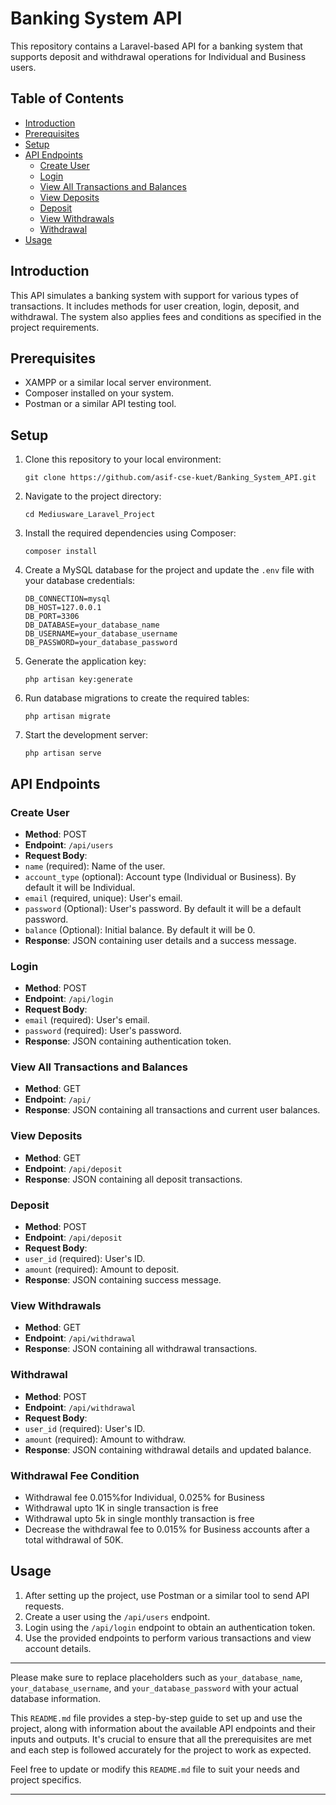 # Banking System API

This repository contains a Laravel-based API for a banking system that supports deposit and withdrawal operations for Individual and Business users.

## Table of Contents

-   [Introduction](#introduction)
-   [Prerequisites](#prerequisites)
-   [Setup](#setup)
-   [API Endpoints](#api-endpoints)
    -   [Create User](#create-user)
    -   [Login](#login)
    -   [View All Transactions and Balances](#view-all-transactions-and-balances)
    -   [View Deposits](#view-deposits)
    -   [Deposit](#deposit)
    -   [View Withdrawals](#view-withdrawals)
    -   [Withdrawal](#withdrawal)
-   [Usage](#usage)

## Introduction

This API simulates a banking system with support for various types of transactions. It includes methods for user creation, login, deposit, and withdrawal. The system also applies fees and conditions as specified in the project requirements.

## Prerequisites

-   XAMPP or a similar local server environment.
-   Composer installed on your system.
-   Postman or a similar API testing tool.

## Setup

1.  Clone this repository to your local environment:

    ```shell
    git clone https://github.com/asif-cse-kuet/Banking_System_API.git
    ```

2.  Navigate to the project directory:

    ```shell
    cd Mediusware_Laravel_Project
    ```

3.  Install the required dependencies using Composer:

    ```shell
    composer install
    ```

4.  Create a MySQL database for the project and update the `.env` file with your database credentials:

    ```shell
    DB_CONNECTION=mysql
    DB_HOST=127.0.0.1
    DB_PORT=3306
    DB_DATABASE=your_database_name
    DB_USERNAME=your_database_username
    DB_PASSWORD=your_database_password
    ```

5.  Generate the application key:

    ```shell
    php artisan key:generate
    ```

6.  Run database migrations to create the required tables:

    ```shell
    php artisan migrate
    ```

7.  Start the development server:

    ```shell
    php artisan serve
    ```

## API Endpoints

### Create User

-   **Method**: POST
-   **Endpoint**: `/api/users`
-   **Request Body**:
-   `name` (required): Name of the user.
-   `account_type` (optional): Account type (Individual or Business). By default it will be Individual.
-   `email` (required, unique): User's email.
-   `password` (Optional): User's password. By default it will be a default password.
-   `balance` (Optional): Initial balance. By default it will be 0.
-   **Response**: JSON containing user details and a success message.

### Login

-   **Method**: POST
-   **Endpoint**: `/api/login`
-   **Request Body**:
-   `email` (required): User's email.
-   `password` (required): User's password.
-   **Response**: JSON containing authentication token.

### View All Transactions and Balances

-   **Method**: GET
-   **Endpoint**: `/api/`
-   **Response**: JSON containing all transactions and current user balances.

### View Deposits

-   **Method**: GET
-   **Endpoint**: `/api/deposit`
-   **Response**: JSON containing all deposit transactions.

### Deposit

-   **Method**: POST
-   **Endpoint**: `/api/deposit`
-   **Request Body**:
-   `user_id` (required): User's ID.
-   `amount` (required): Amount to deposit.
-   **Response**: JSON containing success message.

### View Withdrawals

-   **Method**: GET
-   **Endpoint**: `/api/withdrawal`
-   **Response**: JSON containing all withdrawal transactions.

### Withdrawal

-   **Method**: POST
-   **Endpoint**: `/api/withdrawal`
-   **Request Body**:
-   `user_id` (required): User's ID.
-   `amount` (required): Amount to withdraw.
-   **Response**: JSON containing withdrawal details and updated balance.

### Withdrawal Fee Condition

-   Withdrawal fee 0.015%for Individual, 0.025% for Business
-   Withdrawal upto 1K in single transaction is free
-   Withdrawal upto 5k in single monthly transaction is free
-   Decrease the withdrawal fee to 0.015% for Business accounts after a total withdrawal of 50K.

## Usage

1. After setting up the project, use Postman or a similar tool to send API requests.
2. Create a user using the `/api/users` endpoint.
3. Login using the `/api/login` endpoint to obtain an authentication token.
4. Use the provided endpoints to perform various transactions and view account details.

---

Please make sure to replace placeholders such as `your_database_name`, `your_database_username`, and `your_database_password` with your actual database information.

This `README.md` file provides a step-by-step guide to set up and use the project, along with information about the available API endpoints and their inputs and outputs. It's crucial to ensure that all the prerequisites are met and each step is followed accurately for the project to work as expected.

Feel free to update or modify this `README.md` file to suit your needs and project specifics.

---
